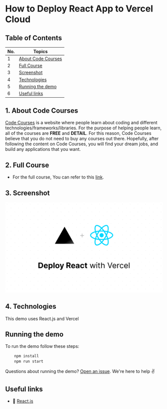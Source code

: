 # How to Deploy React App to Vercel Cloud

## Table of Contents

| No. | Topics                                    |
| --- | ----------------------------------------- |
| 1   | [About Code Courses](#about-code-courses) |
| 2   | [Full Course](#full-course)               |
| 3   | [Screenshot](#screenshot)                 |
| 4   | [Technologies](#technologies)             |
| 5   | [Running the demo](#running-the-demo)     |
| 6   | [Useful links](#useful-links)             |

<a id="about-code-courses"></a>

## 1. About Code Courses

[Code Courses](https://codecourses.site) is a website where people learn about coding and different technologies/frameworks/libraries. For the purpose of helping people learn, all of the courses are **FREE** and **DETAIL**. For this reason, Code Courses believe that you do not need to buy any courses out there. Hopefully, after following the content on Code Courses, you will find your dream jobs, and build any applications that you want.

<a id="full-course"></a>

## 2. Full Course

- For the full course, You can refer to this [link](https://codecourses.site/react/how-to-deploy-react-app-to-vercel/).

<a id="screenshot"></a>

## 3. Screenshot

![](./screenshots/screenshot.png)

<a id="technologies"></a>

## 4. Technologies

This demo uses React.js and Vercel

<a id="running-the-demo"></a>

## Running the demo

To run the demo follow these steps:

```sh
    npm install
    npm run start
```

Questions about running the demo? [Open an issue](https://github.com/codecourses-site/deploy-react-to-vercel/issues). We're here to help ✌️

<a id="useful-links"></a>

## Useful links

- 🔷 [React.js](https://reactjs.org/)
